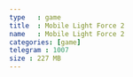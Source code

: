 ```yaml
---
type   : game
title  : Mobile Light Force 2
name   : Mobile Light Force 2
categories: [game]
telegram : 1007
size : 227 MB
---
```



